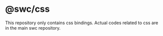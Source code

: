 # @swc/css

This repository only contains css bindings.
Actual codes related to css are in the main swc repository.
